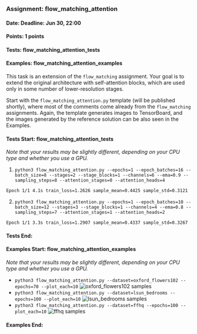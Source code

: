 ### Assignment: flow_matching_attention
#### Date: Deadline: Jun 30, 22:00
#### Points: 1 points
#### Tests: flow_matching_attention_tests
#### Examples: flow_matching_attention_examples

This task is an extension of the `flow_matching` assignment. Your goal is
to extend the original architecture with self-attention blocks,
which are used only in some number of lower-resolution stages.

Start with the `flow_matching_attention.py` template (will be published shortly),
where most of the comments come already from the `flow_matching` assignments.
Again, the template generates images to TensorBoard, and the images generated by
the reference solution can be also seen in the Examples.

#### Tests Start: flow_matching_attention_tests
_Note that your results may be slightly different, depending on your CPU type and whether you use a GPU._

1. `python3 flow_matching_attention.py --epochs=1 --epoch_batches=16 --batch_size=8 --stages=2 --stage_blocks=1 --channels=6 --ema=0.9 --sampling_steps=8 --attention_stages=0 --attention_heads=4`
```
Epoch 1/1 4.1s train_loss=1.2626 sample_mean=0.4425 sample_std=0.3121
```

2. `python3 flow_matching_attention.py --epochs=1 --epoch_batches=10 --batch_size=12 --stages=3 --stage_blocks=1 --channels=4 --ema=0.8 --sampling_steps=7 --attention_stages=1 --attention_heads=2`
```
Epoch 1/1 3.3s train_loss=1.2907 sample_mean=0.4337 sample_std=0.3267
```
#### Tests End:
#### Examples Start: flow_matching_attention_examples
_Note that your results may be slightly different, depending on your CPU type and whether you use a GPU._
- `python3 flow_matching_attention.py --dataset=oxford_flowers102 --epochs=70 --plot_each=10`
![oxford_flowers102 samples](https://ufal.mff.cuni.cz/~straka/courses/npfl138/2425/demos/flow_matching_attention-oxford_flowers102.webp)
- `python3 flow_matching_attention.py --dataset=lsun_bedrooms --epochs=100 --plot_each=10`
![lsun_bedrooms samples](https://ufal.mff.cuni.cz/~straka/courses/npfl138/2425/demos/flow_matching_attention-lsun_bedrooms.webp)
- `python3 flow_matching_attention.py --dataset=ffhq --epochs=100 --plot_each=10`
![ffhq samples](https://ufal.mff.cuni.cz/~straka/courses/npfl138/2425/demos/flow_matching_attention-ffhq.webp)
#### Examples End:
